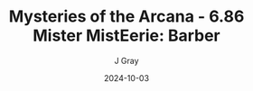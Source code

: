 ---
title: 'Mysteries of the Arcana - 6.86 Mister MistEerie: Barber'
alt: 'Mysteries of the Arcana'
date: '2024-10-03'
author: 'J Gray'
artist: 'Keira'
---